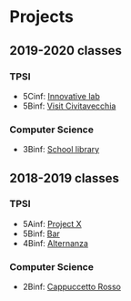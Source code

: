 # Projects

## 2019-2020 classes
### TPSI
- 5Cinf: [Innovative lab](https://github.com/wbigger/2019-5Cinf-innovative-lab)
- 5Binf: [Visit Civitavecchia](https://github.com/wbigger/2019-5Binf-visit-civitavecchia)

### Computer Science
- 3Binf: [School library](https://github.com/wbigger/2019-3Binf-school-library)

## 2018-2019 classes
### TPSI
- 5Ainf: [Project X](https://github.com/marconicivitavecchia-bar)
- 5Binf: [Bar](https://github.com/marconicivitavecchia-projectx)
- 4Binf: [Alternanza](https://github.com/marconicivitavecchia-alternanza)

### Computer Science
- 2Binf: [Cappuccetto Rosso](https://github.com/marconicivitavecchia-story)

